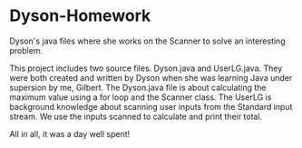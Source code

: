 # Dyson-Homework
Dyson's java files where she works on the Scanner to solve an interesting problem.

This project includes two source files. Dyson.java and UserLG.java. They were both created and written by Dyson when she was learning Java under supersion by me, Gilbert.
The Dyson.java file is about calculating the maximum value using a for loop and the Scanner class. The UserLG is background knowledge about scanning user inputs from the Standard input stream. We use the inputs scanned to calculate and print their total.

All in all, it was a day well spent!
